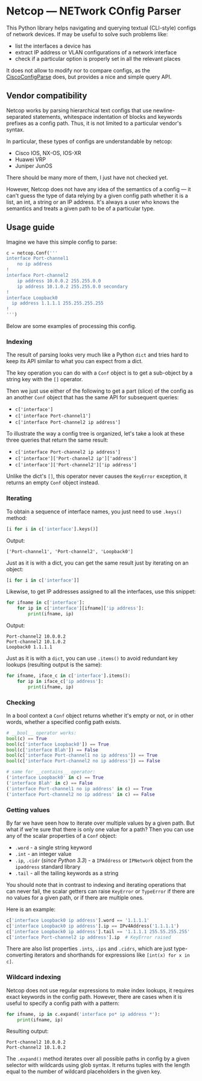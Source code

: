 # Netcop — NETwork COnfig Parser

This Python library helps navigating and querying textual (CLI-style) configs of network devices. If may be useful to solve such problems like:
- list the interfaces a device has
- extract IP address or VLAN configurations of a network interface
- check if a particular option is properly set in all the relevant places

It does not allow to modify nor to compare configs, as the [CiscoConfigParse][1] does, but provides a nice and simple query API.

## Vendor compatibility
Netcop works by parsing hierarchical text configs that use newline-separated statements, whitespace indentation of blocks and keywords prefixes as a config path. Thus, it is not limited to a particular vendor's syntax.

In particular, these types of configs are understandable by netcop:
- Cisco IOS, NX-OS, IOS-XR
- Huawei VRP
- Juniper JunOS

There should be many more of them, I just have not checked yet.

However, Netcop does not have any idea of the semantics of a config — it can't guess the type of data relying by a given config path whether it is a list, an int, a string or an IP address. It's always a user who knows the semantics and treats a given path to be of a particular type.


## Usage guide

Imagine we have this simple config to parse:
```python
c = netcop.Conf('''
interface Port-channel1
    no ip address
!
interface Port-channel2
    ip address 10.0.0.2 255.255.0.0
    ip address 10.1.0.2 255.255.0.0 secondary
!
interface Loopback0
  ip address 1.1.1.1 255.255.255.255
!
''')
```

Below are some examples of processing this config.

### Indexing
The result of parsing looks very much like a Python `dict` and tries hard to keep its API similar to what you can expect from a dict.

The key operation you can do with a `Conf` object is to get a sub-object by a string key with the `[]` operator.

Then we just use either of the following to get a part (slice) of the config as an another `Conf` object that has the same API for subsequent queries:
- `c['interface']`
- `c['interface Port-channel1']`
- `c['interface Port-channel2 ip address']`


To illustrate the way a config tree is organized, let's take a look at these three queries that return the same result:
- `c['interface Port-channel2 ip address']`
- `c['interface']['Port-channel2 ip']['address']`
- `c['interface']['Port-channel2']['ip address']`

Unlike the dict's `[]`, this operator never causes the `KeyError` exception, it returns an empty `Conf` object instead.

### Iterating

To obtain a sequence of interface names, you just need to use `.keys()` method:

```python
[i for i in c['interface'].keys()]
```
Output:

    ['Port-channel1', 'Port-channel2', 'Loopback0']

Just as it is with a dict, you can get the same result just by iterating on an object:
```python
[i for i in c['interface']]
```

Likewise, to get IP addresses assigned to all the interfaces, use this snippet:
```python
for ifname in c['interface']:
    for ip in c['interface'][ifname]['ip address']:
        print(ifname, ip)
```
Output:

    Port-channel2 10.0.0.2
    Port-channel2 10.1.0.2
    Loopback0 1.1.1.1

Just as it is with a `dict`, you can use `.items()` to avoid redundant key lookups (resulting output is the same):
```python
for ifname, iface_c in c['interface'].items():
    for ip in iface_c['ip address']:
        print(ifname, ip)
```

### Checking
In a bool context a `Conf` object returns whether it's empty or not, or in other words, whether a specified config path exists.
```python
# __bool__ operator works:
bool(c) == True
bool(c['interface Loopback0']) == True
bool(c['interface Blah']) == False
bool(c['interface Port-channel1 no ip address']) == True
bool(c['interface Port-channel2 no ip address']) == False

# same for __contains__ operator:
('interface Loopback0' in c) == True
('interface Blah' in c) == False
('interface Port-channel1 no ip address' in c) == True
('interface Port-channel2 no ip address' in c) == False
```

### Getting values
By far we have seen how to iterate over multiple values by a given path. But what if we're sure that there is only one value for a path? Then you can use any of the scalar properties of a `Conf` object:
- `.word` - a single string keyword
- `.int` - an integer value
- `.ip`, `.cidr` (*since Python 3.3*) - a `IPAddress` or `IPNetwork` object from the `ipaddress` standard library
- `.tail` - all the tailing keywords as a string

You should note that in contrast to indexing and iterating operations that can never fail, the scalar getters can raise `KeyError` or `TypeError` if there are no values for a given path, or if there are multiple ones.

Here is an example:

```python
c['interface Loopback0 ip address'].word == '1.1.1.1'
c['interface Loopback0 ip address'].ip == IPv4Address('1.1.1.1')
c['interface Loopback0 ip address'].tail == '1.1.1.1 255.55.255.255'
c['interface Port-channel2 ip address'].ip  # KeyError raised
```

There are also list properties `.ints`, `.ips` and `.cidrs`, which are just type-converting iterators and shorthands for expressions like `[int(x) for x in c]`.

### Wildcard indexing
Netcop does not use regular expressions to make index lookups, it requires exact keywords in the config path. However, there are cases when it is useful to specify a config path with a pattern:
```python
for ifname, ip in c.expand('interface po* ip address *'):
    print(ifname, ip)
```
Resulting output:

    Port-channel2 10.0.0.2
    Port-channel2 10.1.0.2

The `.expand()` method iterates over all possible paths in config by a given selector with wildcards using glob syntax. It returns tuples with the length equal to the number of wildcard placeholders in the given key.


[1]: https://github.com/mpenning/ciscoconfparse
